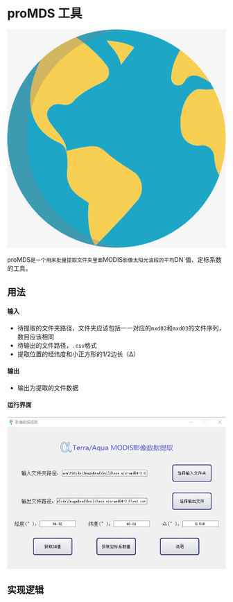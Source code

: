 # proMDS 工具

![](.images_readme/earth1.bmp)

proMDS`是一个用来批量提取文件夹里面`MODIS`影像太阳光波段的平均`DN`值、定标系数的工具。

## 用法

#### 输入

- 待提取的文件夹路径，文件夹应该包括一一对应的`mxd02`和`mxd03`的文件序列，数目应该相同
- 待输出的文件路径，`.csv`格式
- 提取位置的经纬度和小正方形的1/2边长（Δ）

#### 输出

- 输出为提取的文件数据

#### 运行界面

![](.images_readme/运行界面.jpg)

## 实现逻辑